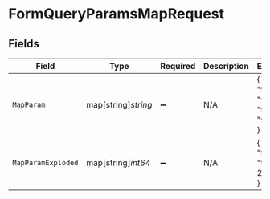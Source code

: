 # FormQueryParamsMapRequest


## Fields

| Field                                  | Type                                   | Required                               | Description                            | Example                                |
| -------------------------------------- | -------------------------------------- | -------------------------------------- | -------------------------------------- | -------------------------------------- |
| `MapParam`                             | map[string]*string*                    | :heavy_minus_sign:                     | N/A                                    | {<br/>"test": "value",<br/>"test2": "value2"<br/>} |
| `MapParamExploded`                     | map[string]*int64*                     | :heavy_minus_sign:                     | N/A                                    | {<br/>"test": 1,<br/>"test2": 2<br/>}  |